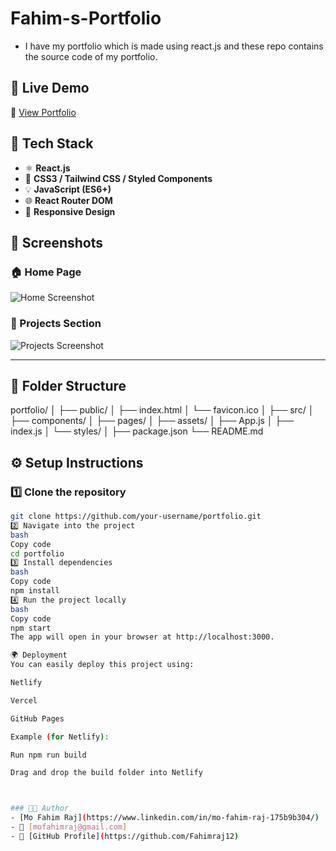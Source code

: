 # Fahim-s-Portfolio
- I have my portfolio which is made using react.js and these repo contains the source code of my portfolio.


## 🚀 Live Demo
🔗 [View Portfolio](https://your-portfolio-link.netlify.app/)


## 🧰 Tech Stack

- ⚛️ **React.js**
- 🎨 **CSS3 / Tailwind CSS / Styled Components**
- 💡 **JavaScript (ES6+)**
- 🌐 **React Router DOM**
- 📱 **Responsive Design**


## 📸 Screenshots

### 🏠 Home Page
![Home Screenshot](./screenshots/home.png)

### 💼 Projects Section
![Projects Screenshot](./screenshots/projects.png)

---

## 📁 Folder Structure
portfolio/
│
├── public/
│ ├── index.html
│ └── favicon.ico
│
├── src/
│ ├── components/
│ ├── pages/
│ ├── assets/
│ ├── App.js
│ ├── index.js
│ └── styles/
│
├── package.json
└── README.md

## ⚙️ Setup Instructions

### 1️⃣ Clone the repository
```bash
git clone https://github.com/your-username/portfolio.git
2️⃣ Navigate into the project
bash
Copy code
cd portfolio
3️⃣ Install dependencies
bash
Copy code
npm install
4️⃣ Run the project locally
bash
Copy code
npm start
The app will open in your browser at http://localhost:3000.

🌍 Deployment
You can easily deploy this project using:

Netlify

Vercel

GitHub Pages

Example (for Netlify):

Run npm run build

Drag and drop the build folder into Netlify



### 👨‍💻 Author
- [Mo Fahim Raj](https://www.linkedin.com/in/mo-fahim-raj-175b9b304/)
- 📧 [mofahimraj@gmail.com]
- 🔗 [GitHub Profile](https://github.com/Fahimraj12)
